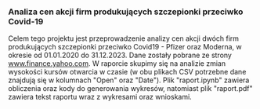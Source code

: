 ### Analiza cen akcji firm produkujących szczepionki przeciwko Covid-19

Celem tego projektu jest przeprowadzenie analizy cen akcji dwóch firm produkujących szczepionki przeciwko Covid19 - Pfizer oraz Moderna, w okresie od 01.01.2020 do 31.12.2023.
Dane zostały pobrane ze strony www.finance.yahoo.com.
W raporcie skupimy się na analizie zmian wysokości kursów otwarcia w czasie (w obu plikach CSV potrzebne dane znajdują się w kolumnach "Open" oraz "Date"). 
Plik "raport.ipynb" zawiera obliczenia oraz kody do generowania wykresów, natomiast plik "raport.pdf" zawiera tekst raportu wraz z wykresami oraz wnioskami.
